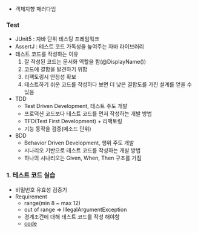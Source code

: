 -   객체지향 패러다임

### Test

-   JUnit5 : 자바 단위 테스팅 프레임워크
-   AssertJ : 테스트 코드 가독성을 높여주는 자바 라이브러리
-   테스트 코드를 작성하는 이유
    1. 잘 작성된 코드는 문서화 역할을 함(@DisplayName())
    2. 코드에 결함을 발견하기 위함
    3. 리팩토링시 안정성 확보
    4. 테스트하기 쉬운 코드를 작성하다 보면 더 낮은 결합도를 가진 설계를 얻을 수 있음
-   TDD
    -   Test Driven Development, 테스트 주도 개발
    -   프로덕션 코드보다 테스트 코드를 먼저 작성하는 개발 방법
    -   TFD(Test First Development) + 리팩토링
    -   기능 동작을 검증(메소드 단위)
-   BDD
    -   Behavior Driven Development, 행위 주도 개발
    -   시나리오 기반으로 테스트 코드를 작성하는 개발 방법
    -   하나의 시나리오는 Given, When, Then 구조를 가짐

### 1. 테스트 코드 실습

-   비밀번호 유효성 검증기
-   Requirement
    -   range(min 8 ~ max 12)
    -   out of range => IllegalArgumentException
    -   경계조건에 대해 테스트 코드를 작성 해야함
    -   [code](/src/Test_practice/)
